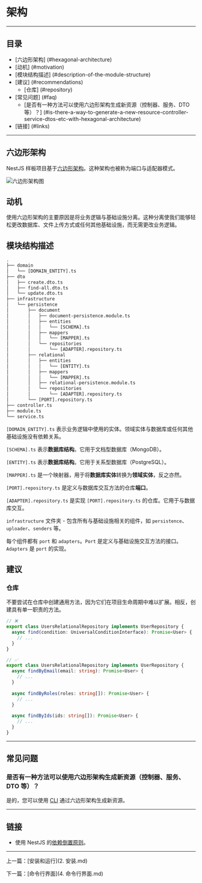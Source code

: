 # 架构

---

## 目录 <!-- omit in toc -->

- [六边形架构] (#hexagonal-architecture)
- [动机] (#motivation)
- [模块结构描述] (#description-of-the-module-structure)
- [建议] (#recommendations)
  - [仓库] (#repository)
- [常见问题] (#faq)
  - [是否有一种方法可以使用六边形架构生成新资源（控制器、服务、DTO 等）？] (#is-there-a-way-to-generate-a-new-resource-controller-service-dtos-etc-with-hexagonal-architecture)
- [链接] (#links)

---

## 六边形架构

NestJS 样板项目基于[六边形架构](https://en.wikipedia.org/wiki/Hexagonal_architecture_(software))。这种架构也被称为端口与适配器模式。

![六边形架构图](https://github.com/brocoders/nestjs-boilerplate/assets/6001723/6a6a763e-d1c9-43cc-910a-617cda3a71db)

## 动机

使用六边形架构的主要原因是将业务逻辑与基础设施分离。这种分离使我们能够轻松更改数据库、文件上传方式或任何其他基础设施，而无需更改业务逻辑。

## 模块结构描述

```txt
.
├── domain
│   └── [DOMAIN_ENTITY].ts
├── dto
│   ├── create.dto.ts
│   ├── find-all.dto.ts
│   └── update.dto.ts
├── infrastructure
│   └── persistence
│       ├── document
│       │   ├── document-persistence.module.ts
│       │   ├── entities
│       │   │   └── [SCHEMA].ts
│       │   ├── mappers
│       │   │   └── [MAPPER].ts
│       │   └── repositories
│       │       └── [ADAPTER].repository.ts
│       ├── relational
│       │   ├── entities
│       │   │   └── [ENTITY].ts
│       │   ├── mappers
│       │   │   └── [MAPPER].ts
│       │   ├── relational-persistence.module.ts
│       │   └── repositories
│       │       └── [ADAPTER].repository.ts
│       └── [PORT].repository.ts
├── controller.ts
├── module.ts
└── service.ts
```

`[DOMAIN_ENTITY].ts` 表示业务逻辑中使用的实体。领域实体与数据库或任何其他基础设施没有依赖关系。

`[SCHEMA].ts` 表示**数据库结构**。它用于文档型数据库（MongoDB）。

`[ENTITY].ts` 表示**数据库结构**。它用于关系型数据库（PostgreSQL）。

`[MAPPER].ts` 是一个映射器，用于将**数据库实体**转换为**领域实体**，反之亦然。

`[PORT].repository.ts` 是定义与数据库交互方法的仓库**端口**。

`[ADAPTER].repository.ts` 是实现 `[PORT].repository.ts` 的仓库。它用于与数据库交互。

`infrastructure` 文件夹 - 包含所有与基础设施相关的组件，如 `persistence`、`uploader`、`senders` 等。

每个组件都有 `port` 和 `adapters`。`Port` 是定义与基础设施交互方法的接口。`Adapters` 是 `port` 的实现。

## 建议

### 仓库

不要尝试在仓库中创建通用方法，因为它们在项目生命周期中难以扩展。相反，创建具有单一职责的方法。

```typescript
// ❌
export class UsersRelationalRepository implements UserRepository {
  async find(condition: UniversalConditionInterface): Promise<User> {
    // ...
  }
}

// ✅
export class UsersRelationalRepository implements UserRepository {
  async findByEmail(email: string): Promise<User> {
    // ...
  }
  
  async findByRoles(roles: string[]): Promise<User> {
    // ...
  }
  
  async findByIds(ids: string[]): Promise<User> {
    // ...
  }
}
```

---

## 常见问题

### 是否有一种方法可以使用六边形架构生成新资源（控制器、服务、DTO 等）？

是的，您可以使用 [CLI](cli.md) 通过六边形架构生成新资源。

---

## 链接

- 使用 NestJS 的[依赖倒置原则](https://trilon.io/blog/dependency-inversion-principle)。

---

上一篇：[安装和运行](2. 安装.md)

下一篇：[命令行界面](4. 命令行界面.md)
